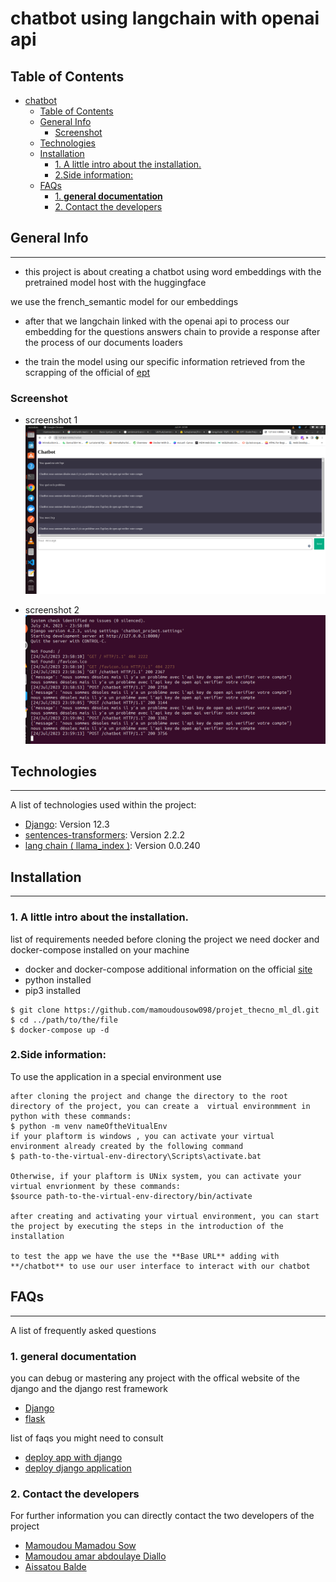 # chatbot using langchain with openai api

## Table of Contents
- [chatbot ](#sequencing_module)
  - [Table of Contents](#table-of-contents)
  - [General Info](#general-info)
    - [Screenshot](#screenshot)
  - [Technologies](#technologies)
  - [Installation](#installation)
    - [1. A little intro about the installation.](#1-a-little-intro-about-the-installation)
    - [2.Side information:](#2side-information)
  - [FAQs](#faqs)
    - [1. **general documentation**](#1-general-documentation)
    - [2. Contact the developers](#2-contact-the-developers)


## General Info
***
* this project is about creating a chatbot using word embeddings with the pretrained model host with the huggingface 

we use the french_semantic model for our embeddings
* after that we langchain linked with the openai api to process our embedding for 
the questions answers chain to provide a response after the process of our documents loaders

* the train the model using our specific information retrieved from the scrapping of the official of [ept](https://ept.sn/) 





### Screenshot
* screenshot 1
![chatbot ui](./screenshot/chatbot_ui.png)

* screenshot 2
![server response terminal](./screenshot/server_response.png)



## Technologies
***
A list of technologies used within the project:
* [Django](https://www.djangoproject.com): Version 12.3
* [sentences-transformers](https://huggingface.co/Sahajtomar/french_semantic):  Version 2.2.2
* [lang chain ( llama_index )](https://python.langchain.com/): Version 0.0.240


## Installation
***

### 1. A little intro about the installation.

list of requirements needed before cloning the project
we need docker and docker-compose installed on your machine

* docker and docker-compose additional information on the official [site](https://www.docker.com/) 
* python installed
* pip3 installed

```
$ git clone https://github.com/mamoudousow098/projet_thecno_ml_dl.git
$ cd ../path/to/the/file
$ docker-compose up -d
```
### 2.Side information: 
To use the application in a special environment use 
```
after cloning the project and change the directory to the root directory of the project, you can create a  virtual environmment in python with these commands:
$ python -m venv nameOftheVitualEnv
if your plaftorm is windows , you can activate your virtual environment already created by the following command
$ path-to-the-virtual-env-directory\Scripts\activate.bat

Otherwise, if your plaftorm is UNix system, you can activate your virtual envrionment by these commands:
$source path-to-the-virtual-env-directory/bin/activate

after creating and activating your virtual environment, you can start the project by executing the steps in the introduction of the installation

to test the app we have the use the **Base URL** adding with **/chatbot** to use our user interface to interact with our chatbot

``` 



## FAQs
***
A list of frequently asked questions
### 1. **general documentation**
you can debug or mastering any project with the offical website of the django and the django rest framework
* [Django](https://www.djangoproject.com)
* [flask](https://flask.palletsprojects.com/en/2.3.x/)
  
list of faqs you might need to consult
* [deploy app with django](https://vahiwe.medium.com/deploy-django-and-flask-applications-in-the-cloud-using-nginx-gunicorn-and-systemd-centos-7-4b6aef3a8578)
* [deploy django application](https://dev.to/sayam753/deploy-django-4k0d)

### 2. Contact the developers
For further information you can directly contact the two developers of the project
* [Mamoudou Mamadou Sow](<MAILTO:smamadoumamoudou@ept.sn>)
* [Mamoudou amar abdoulaye Diallo](<MAILTO:dmamadouamar@ept.sn>)
* [Aissatou Balde](<MAILTO:baldeaissatou@ept.sn>)

